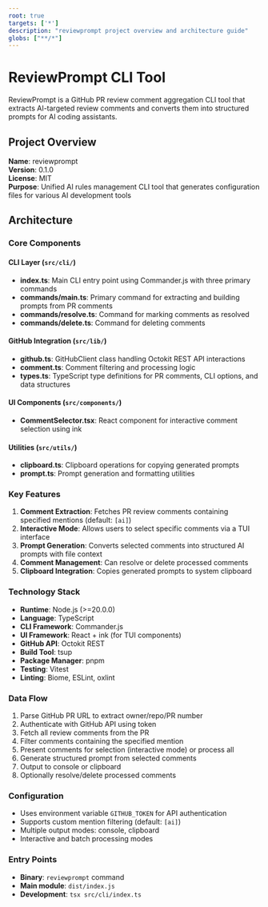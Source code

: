 ```yaml
---
root: true
targets: ['*']
description: "reviewprompt project overview and architecture guide"
globs: ["**/*"]
---
```


# ReviewPrompt CLI Tool

ReviewPrompt is a GitHub PR review comment aggregation CLI tool that extracts AI-targeted review comments and converts them into structured prompts for AI coding assistants.

## Project Overview

**Name**: reviewprompt  
**Version**: 0.1.0  
**License**: MIT  
**Purpose**: Unified AI rules management CLI tool that generates configuration files for various AI development tools

## Architecture

### Core Components

#### CLI Layer (`src/cli/`)
- **index.ts**: Main CLI entry point using Commander.js with three primary commands
- **commands/main.ts**: Primary command for extracting and building prompts from PR comments
- **commands/resolve.ts**: Command for marking comments as resolved
- **commands/delete.ts**: Command for deleting comments

#### GitHub Integration (`src/lib/`)
- **github.ts**: GitHubClient class handling Octokit REST API interactions
- **comment.ts**: Comment filtering and processing logic
- **types.ts**: TypeScript type definitions for PR comments, CLI options, and data structures

#### UI Components (`src/components/`)
- **CommentSelector.tsx**: React component for interactive comment selection using ink

#### Utilities (`src/utils/`)
- **clipboard.ts**: Clipboard operations for copying generated prompts
- **prompt.ts**: Prompt generation and formatting utilities

### Key Features

1. **Comment Extraction**: Fetches PR review comments containing specified mentions (default: `[ai]`)
2. **Interactive Mode**: Allows users to select specific comments via a TUI interface
3. **Prompt Generation**: Converts selected comments into structured AI prompts with file context
4. **Comment Management**: Can resolve or delete processed comments
5. **Clipboard Integration**: Copies generated prompts to system clipboard

### Technology Stack

- **Runtime**: Node.js (>=20.0.0)
- **Language**: TypeScript
- **CLI Framework**: Commander.js
- **UI Framework**: React + ink (for TUI components)
- **GitHub API**: Octokit REST
- **Build Tool**: tsup
- **Package Manager**: pnpm
- **Testing**: Vitest
- **Linting**: Biome, ESLint, oxlint

### Data Flow

1. Parse GitHub PR URL to extract owner/repo/PR number
2. Authenticate with GitHub API using token
3. Fetch all review comments from the PR
4. Filter comments containing the specified mention
5. Present comments for selection (interactive mode) or process all
6. Generate structured prompt from selected comments
7. Output to console or clipboard
8. Optionally resolve/delete processed comments

### Configuration

- Uses environment variable `GITHUB_TOKEN` for API authentication
- Supports custom mention filtering (default: `[ai]`)
- Multiple output modes: console, clipboard
- Interactive and batch processing modes

### Entry Points

- **Binary**: `reviewprompt` command
- **Main module**: `dist/index.js`
- **Development**: `tsx src/cli/index.ts`

